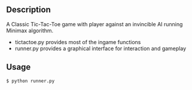 ## Description
A Classic Tic-Tac-Toe game with player against an invincible AI running Minimax algorithm.
  - tictactoe.py provides most of the ingame functions
  - runner.py provides a graphical interface for interaction and gameplay

## Usage
```
$ python runner.py
```
